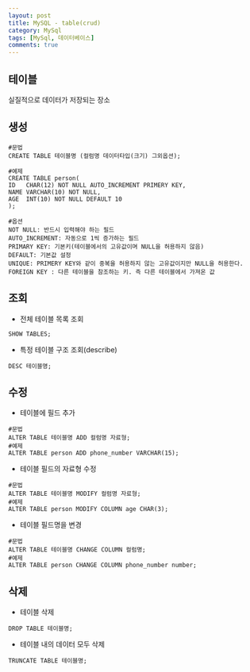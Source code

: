 ```yaml
---
layout: post
title: MySQL - table(crud)
category: MySql
tags: [MySql, 데이터베이스]
comments: true
---
```


## 테이블
실질적으로 데이터가 저장되는 장소


## 생성
```shell
#문법
CREATE TABLE 테이블명 (컬럼명 데이터타입(크기) 그외옵션);

#예제
CREATE TABLE person(
ID   CHAR(12) NOT NULL AUTO_INCREMENT PRIMERY KEY,
NAME VARCHAR(10) NOT NULL,
AGE  INT(10) NOT NULL DEFAULT 10
);
```

```shell
#옵션
NOT NULL: 반드시 입력해야 하는 필드
AUTO_INCREMENT: 자동으로 1씩 증가하는 필드
PRIMARY KEY: 기본키(테이블에서의 고유값이며 NULL을 허용하지 않음)
DEFAULT: 기본값 설정
UNIQUE: PRIMERY KEY와 같이 중복을 허용하지 않는 고유값이지만 NULL을 허용한다.
FOREIGN KEY : 다른 테이블을 참조하는 키. 즉 다른 테이블에서 가져온 값 
```

## 조회
- 전체 테이블 목록 조회
```shell
SHOW TABLES;
```
- 특정 테이블 구조 조회(describe)
```shell
DESC 테이블명;
```


## 수정
- 테이블에 필드 추가
```shell
#문법
ALTER TABLE 테이블명 ADD 컬럼명 자료형;
#예제
ALTER TABLE person ADD phone_number VARCHAR(15);
```

- 테이블 필드의 자료형 수정
```shell
#문법 
ALTER TABLE 테이블명 MODIFY 컬럼명 자료형;
#예제 
ALTER TABLE person MODIFY COLUMN age CHAR(3);
```

- 테이블 필드명을 변경
```shell
#문법
ALTER TABLE 테이블명 CHANGE COLUMN 컬럼명;
#예제
ALTER TABLE person CHANGE COLUMN phone_number number; 
```

## 삭제 
- 테이블 삭제
```shell
DROP TABLE 테이블명;
```
- 테이블 내의 데이터 모두 삭제
```shell
TRUNCATE TABLE 테이블명;
```




